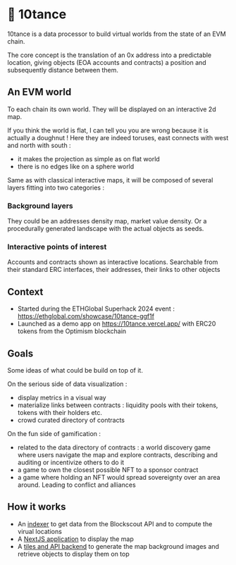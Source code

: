# 🍩 10tance

10tance is a data processor to build virtual worlds from the state of an EVM chain.

The core concept is the translation of an 0x address into a predictable location, giving objects (EOA accounts and contracts) a position and subsequently distance between them.

## An EVM world

To each chain its own world. They will be displayed on an interactive 2d map.

If you think the world is flat, I can tell you you are wrong because it is actually a doughnut ! Here they are indeed toruses, east connects with west and north with south :

* it makes the projection as simple as on flat world
* there is no edges like on a sphere world

Same as with classical interactive maps, it will be composed of several layers fitting into two categories :

### Background layers

They could be an addresses density map, market value density. Or a procedurally generated landscape with the actual objects as seeds.

### Interactive points of interest

Accounts and contracts shown as interactive locations. Searchable from their standard ERC interfaces, their addresses, their links to other objects

## Context

* Started during the ETHGlobal Superhack 2024 event : https://ethglobal.com/showcase/10tance-ggf1f
* Launched as a demo app on https://10tance.vercel.app/ with ERC20 tokens from the Optimism blockchain

## Goals

Some ideas of what could be build on top of it.

On the serious side of data visualization :

* display metrics in a visual way
* materialize links between contracts : liquidity pools with their tokens, tokens with their holders etc.
* crowd curated directory of contracts

On the fun side of gamification :

* related to the data directory of contracts : a world discovery game where users navigate the map and explore contracts, describing and auditing or incentivize others to do it
* a game to own the closest possible NFT to a sponsor contract
* a game where holding an NFT would spread sovereignty over an area around. Leading to conflict and alliances

## How it works 

* An [indexer](/packages/indexer/) to get data from the Blockscout API and to compute the virual locations
* A [NextJS application](/packages/nextjs) to display the map
* A [tiles and API backend](/packages/tileserver) to generate the map background images and retrieve objects to display them on top